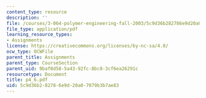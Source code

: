 ```yaml
---
content_type: resource
description: ''
file: /courses/3-064-polymer-engineering-fall-2003/5c9d36b282786e9d20a07079b3b7ae83_p4_6.pdf
file_type: application/pdf
learning_resource_types:
- Assignments
license: https://creativecommons.org/licenses/by-nc-sa/4.0/
ocw_type: OCWFile
parent_title: Assignments
parent_type: CourseSection
parent_uid: 9baf0d58-5a43-92fc-8bc8-3cf6ea26291c
resourcetype: Document
title: p4_6.pdf
uid: 5c9d36b2-8278-6e9d-20a0-7079b3b7ae83
---
```

